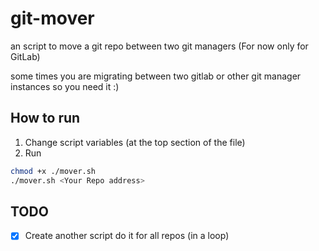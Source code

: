# git-mover
an script to move a git repo between two git managers (For now only for GitLab)

some times you are migrating between two gitlab or other git manager instances so you need it :)

## How to run
1. Change script variables (at the top section of the file)
2. Run
```bash
chmod +x ./mover.sh
./mover.sh <Your Repo address>
```

## TODO
- [x] Create another script do it for all repos (in a loop)
